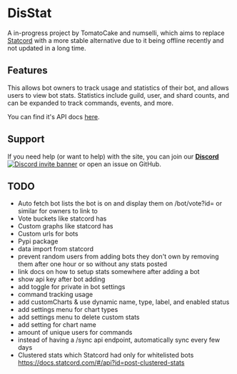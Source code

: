 # DisStat
A in-progress project by TomatoCake and numselli, which aims to replace [Statcord](https://statcord.com)
with a more stable alternative due to it being offline recently and not updated in a long time.

## Features
This allows bot owners to track usage and statistics of their bot, and allows users to view bot stats.
Statistics include guild, user, and shard counts, and can be expanded to track commands, events, and more.

You can find it's API docs [here](https://app.swaggerhub.com/apis-docs/DisStat/DisStat/1.0.0).

## Support
If you need help (or want to help) with the site, you can join our [**Discord** ![Discord invite banner](https://discord.com/api/guilds/1081089799324180490/widget.png?style=shield)](https://discord.gg/qsHxVUnXqr)
or open an issue on GitHub.

## TODO
- Auto fetch bot lists the bot is on and display them on /bot/vote?id= or similar for owners to link to
- Vote buckets like statcord has
- Custom graphs like statcord has
- Custom urls for bots
- Pypi package
- data import from statcord
- prevent random users from adding bots they don't own by removing them after one hour or so without any stats posted
- link docs on how to setup stats somewhere after adding a bot
- show api key after bot adding
- add toggle for private in bot settings
- command tracking usage
- add customCharts & use dynamic name, type, label, and enabled status
- add settings menu for chart types
- add settings menu to delete custom stats
- add setting for chart name
- amount of unique users for commands
- instead of having a /sync api endpoint, automatically sync every few days
- Clustered stats which Statcord had only for whitelisted bots https://docs.statcord.com/#/api?id=post-clustered-stats
